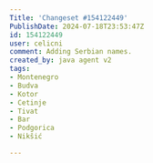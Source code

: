 ```yaml
---
Title: 'Changeset #154122449'
PublishDate: 2024-07-18T23:53:47Z
id: 154122449
user: celicni
comment: Adding Serbian names.
created_by: java agent v2
tags:
- Montenegro
- Budva
- Kotor
- Cetinje
- Tivat
- Bar
- Podgorica
- Nikšić

---
```

